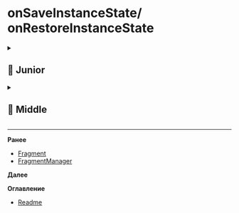 
# onSaveInstanceState/ onRestoreInstanceState

<details>
  <summary> <h2> 🌱 Junior </h2> </summary>

<details>
  <summary> Что за методы, для чего нужны? </summary>

**`onSaveInstanceState()`** — вызывается перед уничтожением Activity/Fragment, чтобы сохранить **временные данные** (например, состояние UI).

**`onRestoreInstanceState()`** — вызывается при пересоздании, чтобы восстановить эти данные.

Используются для сохранения:
- Текст в EditText
- Позиция в списке
- Выделенные вкладки и т.п.

Пример (Activity):
```kotlin
override fun onSaveInstanceState(outState: Bundle) {
    outState.putString("key", "value")
    super.onSaveInstanceState(outState)
}

override fun onRestoreInstanceState(savedInstanceState: Bundle) {
    super.onRestoreInstanceState(savedInstanceState)
    val value = savedInstanceState.getString("key")
}
```

> 💡 Вызывается только при **конфигурационных изменениях** (поворот, смена языка), но не при завершении приложения.

</details>

<details> 
  <summary> На каком этапе жизненного цикла активити вызывается onSaveInstanceState? </summary>

`onSaveInstanceState()` вызывается **после `onPause()` и перед `onStop()`**.

Порядок:
```
onPause() → onSaveInstanceState() → onStop()
```

> 🔹 Вызывается только если Activity может быть уничтожена (например, при повороте экрана).  
> 🔹 Не вызывается, если пользователь закрывает Activity кнопкой "Назад" или через `finish()`.
  
</details>

<details> 
  <summary> на каком этапе жизненного цикла фрагмента вызывается onRestoreInstanceState?</summary>

`onRestoreInstanceState()` у фрагмента вызывается в **`onActivityCreated()`**, но **после** восстановления состояния Activity.

Более точно:
- Вызывается **после `onCreate()` и `onCreateView()`**, но **до `onStart()`**.
- Обычно — внутри `onActivityCreated()`, когда состояние уже доступно.

Порядок у фрагмента:
```
onCreate() → onCreateView() → onViewCreated() → onActivityCreated() → [onRestoreInstanceState()] → onStart()
```

> 💡 Используйте `onViewStateRestored()` — более явное место для реакции на восстановление UI-состояния.

</details>
  

<details> 
  <summary> В каких случаях onRestoreInstanceState не вызывается? </summary>

`onRestoreInstanceState()` **не вызывается**, если:

1. **Состояние не было сохранено** — например, `onSaveInstanceState()` не вызывался (при `finish()` или завершении приложения).
2. **Activity/фрагмент уничтожается штатно** — пользователь нажал "Назад" или вызван `finish()`.
3. **Приложение убито системой** и запущено заново через launcher (а не из recents) — тогда нет `savedInstanceState`.
4. **Первый запуск Activity/фрагмента** — нет данных для восстановления.

> 🔹 `savedInstanceState` в `onCreate()` и `onRestoreInstanceState()` будет `null` в этих случаях.  
> 🔹 Всегда проверяй: `if (savedInstanceState != null)` перед восстановлением.
  
</details>

</details>

<details>
  <summary> <h2> 🌿 Middle </h2> </summary>

<details>
  <summary> Как можно сохранять сложные объекты?(не базовые типы) </summary>
  
### 1. **Объект должен реализовывать `Parcelable`** (предпочтительно)
```kotlin
class User(val name: String, val age: Int) : Parcelable {
    constructor(parcel: Parcel) : this(
        parcel.readString()!!,
        parcel.readInt()
    )

    override fun writeToParcel(parcel: Parcel, flags: Int) {
        parcel.writeString(name)
        parcel.writeInt(age)
    }

    override fun describeContents() = 0

    companion object : Parcelable.Creator<User> {
        override fun createFromParcel(parcel: Parcel) = User(parcel)
        override fun newArray(size: Int) = arrayOfNulls<User>(size)
    }
}
```

Использование:
```kotlin
override fun onSaveInstanceState(outState: Bundle) {
    outState.putParcelable("user", user)
    super.onSaveInstanceState(outState)
}

override fun onCreate(savedInstanceState: Bundle?) {
    super.onCreate(savedInstanceState)
    val user = savedInstanceState?.getParcelable<User>("user")
}
```

---

### ⚠️ Не используй:
- `Serializable` — медленнее, грузит main thread.
- `Bitmap`, `List<Any>` и другие не-Parcelable объекты напрямую.

---

### Альтернативы (лучше):
- **ViewModel + SavedStateHandle** — современный способ (Jetpack):
```kotlin
class MyViewModel(savedState: SavedStateHandle) : ViewModel() {
    var user by savedState.getLiveData<User>("user")
}
```
> ✅ Сохраняет состояние между пересозданиями, работает с процессами, проще и безопаснее.

---

**Вывод:**  
Для `onSaveInstanceState` — только `Parcelable`.  
Но лучше использовать **SavedStateHandle + ViewModel** для сложных данных.

</details>
  
</details>

-------------------------------------------------------------------------------------------------------------------------------------------------------------------------------------------------
**Ранее**

- [Fragment](FRAGMENT.md)
- [FragmentManager](FRAGMENT_MANAGER.md)

**Далее**



**Оглавление**
- [Readme](README.md)
